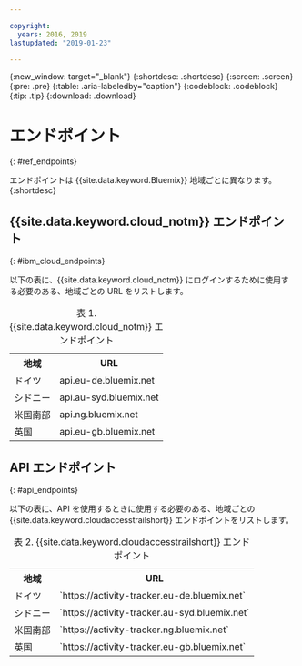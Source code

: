 ```yaml
---

copyright:
  years: 2016, 2019
lastupdated: "2019-01-23"

---
```


{:new_window: target="_blank"}
{:shortdesc: .shortdesc}
{:screen: .screen}
{:pre: .pre}
{:table: .aria-labeledby="caption"}
{:codeblock: .codeblock}
{:tip: .tip}
{:download: .download}



# エンドポイント
{: #ref_endpoints}

エンドポイントは {{site.data.keyword.Bluemix}} 地域ごとに異なります。
{:shortdesc}

## {{site.data.keyword.cloud_notm}} エンドポイント
{: #ibm_cloud_endpoints}

以下の表に、{{site.data.keyword.cloud_notm}} にログインするために使用する必要のある、地域ごとの URL をリストします。
	
<table>
	<caption>表 1. {{site.data.keyword.cloud_notm}} エンドポイント</caption>
	<tr>
	  <th>地域</th>
	  <th>URL</th>
	</tr>
	<tr>
	  <td>ドイツ</td>
	  <td>api.eu-de.bluemix.net</td>
	</tr>
	<tr>
	  <td>シドニー</td>
	  <td>api.au-syd.bluemix.net</td>
	</tr>
	<tr>
	  <td>米国南部</td>
	  <td>api.ng.bluemix.net</td>
	</tr>
	<tr>
	  <td>英国</td>
	  <td>api.eu-gb.bluemix.net</td>
	</tr>
</table>


## API エンドポイント
{: #api_endpoints}

以下の表に、API を使用するときに使用する必要のある、地域ごとの {{site.data.keyword.cloudaccesstrailshort}} エンドポイントをリストします。
	
<table>
	<caption>表 2. {{site.data.keyword.cloudaccesstrailshort}} エンドポイント</caption>
	<tr>
	  <th>地域</th>
	  <th>URL</th>
	</tr>
	<tr>
	  <td>ドイツ</td>
	  <td>`https://activity-tracker.eu-de.bluemix.net`</td>
	</tr>
	<tr>
	  <td>シドニー</td>
	  <td>`https://activity-tracker.au-syd.bluemix.net`</td>
	</tr>
	<tr>
	  <td>米国南部</td>
	  <td>`https://activity-tracker.ng.bluemix.net`</td>
	</tr>
	<tr>
	  <td>英国</td>
	  <td>`https://activity-tracker.eu-gb.bluemix.net`</td>
	</tr>
</table>


